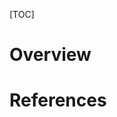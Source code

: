 [TOC]

# Overview

# References

[climate-change]: https://en.wikipedia.org/wiki/Climate_change "Wikipedia - Climate Change"
[nasa-climate]: http://climate.nasa.gov/ "NASA Global Climate Change"
[epa-climatechange]: https://www.epa.gov/climatechange "US Environmental Protection Agency"
[trump-climate]: http://www.vox.com/science-and-health/2016/11/23/13730540/trump-nasa-climate-change-earth
